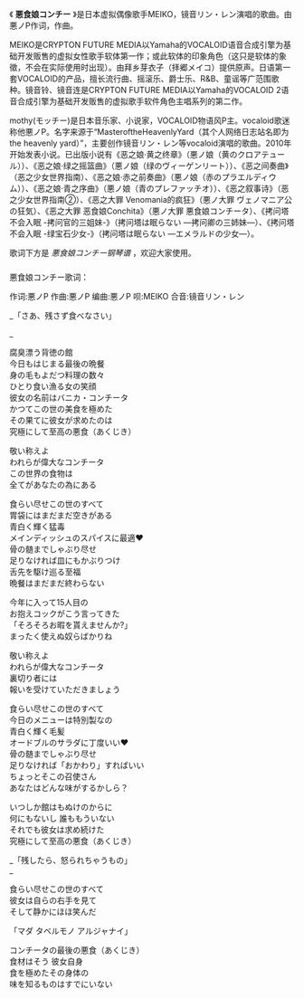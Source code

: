 

《 **悪食娘コンチー** 》是日本虚拟偶像歌手MEIKO，镜音リン・レン演唱的歌曲。由悪ノP作词，作曲。

MEIKO是CRYPTON FUTURE
MEDIA以Yamaha的VOCALOID语音合成引擎为基础开发贩售的虚拟女性歌手软体第一作；或此软体的印象角色（这只是软体的象徵，不会在实际使用时出现）。由拜乡芽衣子（拝郷メイコ）提供原声。日语第一套VOCALOID的产品，擅长流行曲、摇滚乐、爵士乐、R&B、童谣等广范围歌种。镜音铃、镜音连是CRYPTON
FUTURE MEDIA以Yamaha的VOCALOID 2语音合成引擎为基础开发贩售的虚拟歌手软件角色主唱系列的第二作。

mothy(モッチー)是日本音乐家、小说家，VOCALOID物语风P主。vocaloid歌迷称他悪ノP。名字来源于“MasteroftheHeavenlyYard（其个人网络日志站名即为the
heavenly
yard）”，主要创作镜音リン・レン等vocaloid演唱的歌曲。2010年开始发表小说。已出版小说有《恶之娘·黄之终章》（悪ノ娘（黄のクロアテュール））、《恶之娘·绿之摇篮曲》（悪ノ娘（绿のヴィーゲンリート））、《恶之间奏曲》（恶之少女世界指南）、《恶之娘·赤之前奏曲》（悪ノ娘（赤のプラエルディウム））、《恶之娘·青之序曲》（悪ノ娘（青のプレファッチオ））、《恶之叙事诗》（恶之少女世界指南②）、《恶之大罪
Venomania的疯狂》（悪ノ大罪 ヴェノマニア公の狂気）、《恶之大罪 恶食娘Conchita》（悪ノ大罪 悪食娘コンチータ）、《拷问塔不会入眠
-拷问官的三姐妹-》（拷问塔は眠らない ―拷问卿の三姉妹―）、《拷问塔不会入眠 -绿宝石少女-》（拷问塔は眠らない —エメラルドの少女—）。

歌词下方是 _悪食娘コンチー钢琴谱_ ，欢迎大家使用。

###  
悪食娘コンチー歌词：

作词:悪ノP 作曲:悪ノP 编曲:悪ノP 呗:MEIKO 合音:镜音リン・レン  
  
_「さあ、残さず食べなさい｣  
  
_

腐臭漂う背徳の館  
今日もはじまる最後の晩餐  
身の毛もよだつ料理の数々  
ひとり食い漁る女の笑顔  
彼女の名前はバニカ・コンチータ  
かつてこの世の美食を極めた  
その果てに彼女が求めたのは  
究極にして至高の悪食（あくじき）

敬い称えよ  
われらが偉大なコンチータ  
この世界の食物は  
全てがあなたの為にある

食らい尽せこの世のすべて  
胃袋にはまだまだ空きがある  
青白く輝く猛毒  
メインディッシュのスパイスに最適♥  
骨の髄までしゃぶり尽せ  
足りなければ皿にもかぶりつけ  
舌先を駆け巡る至福  
晩餐はまだまだ終わらない

今年に入って15人目の  
お抱えコックがこう言ってきた  
「そろそろお暇を貰えませんか?」  
まったく使えぬ奴らばかりね

敬い称えよ  
われらが偉大なコンチータ  
裏切り者には  
報いを受けていただきましょう

食らい尽せこの世のすべて  
今日のメニューは特別製なの  
青白く輝く毛髪  
オードブルのサラダに丁度いい♥  
骨の髄までしゃぶり尽せ  
足りなければ「おかわり」すればいい  
ちょっとそこの召使さん  
あなたはどんな味がするかしら？

いつしか館はもぬけのからに  
何にもないし 誰ももういない  
それでも彼女は求め続けた  
究極にして至高の悪食（あくじき）  

_「残したら、怒られちゃうもの」  
_

食らい尽せこの世のすべて  
彼女は自らの右手を見て  
そして静かにほほ笑んだ  
  
「マダ タベルモノ アルジャナイ」

コンチータの最後の悪食（あくじき）  
食材はそう 彼女自身  
食を極めたその身体の  
味を知るものはすでにいない

